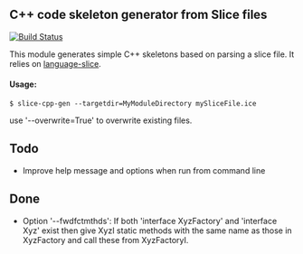 ## C++ code skeleton generator from Slice files

[![Build Status](https://travis-ci.org/paulkoerbitz/slice-cpp-gen.png)](https://travis-ci.org/paulkoerbitz/slice-cpp-gen)

This module generates simple C++ skeletons based on parsing a slice file.
It relies on [language-slice](https://github.com/paulkoerbitz/language-slice).


#### Usage:

    $ slice-cpp-gen --targetdir=MyModuleDirectory mySliceFile.ice

use '--overwrite=True' to overwrite existing files.

## Todo
- Improve help message and options when run from command line

## Done
- Option '--fwdfctmthds': If both 'interface XyzFactory' and 'interface Xyz'
  exist then give XyzI static methods with the same name as those in XyzFactory
  and call these from XyzFactoryI.